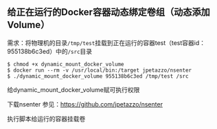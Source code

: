 ## 给正在运行的Docker容器动态绑定卷组（动态添加Volume）

需求：将物理机的目录`/tmp/test`挂载到正在运行的容器test（test容器id：955138b6c3ed）中的`/src`目录


```
$ chmod +x dynamic_mount_docker_volume
$ docker run --rm -v /usr/local/bin:/target jpetazzo/nsenter
$ ./dynamic_mount_docker_volume 955138b6c3ed /tmp/test /src

```

给dynamic_mount_docker_volume赋可执行权限

下载nsenter 参见：https://github.com/jpetazzo/nsenter

执行脚本给运行的容器挂载卷

